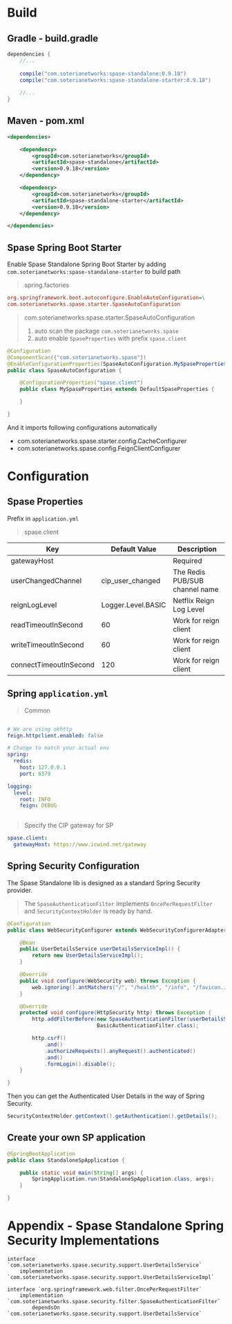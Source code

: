 # Build 

## Gradle - build.gradle 


```groovy
dependencies {
	//...
	
	compile("com.soterianetworks:spase-standalone:0.9.18")
	compile("com.soterianetworks:spase-standalone-starter:0.9.18")
	
	//...
}
```

## Maven - pom.xml

```xml
<dependencies>

	<dependency>
		<groupId>com.soterianetworks</groupId>
		<artifactId>spase-standalone</artifactId>
		<version>0.9.18</version>
	</dependency>

	<dependency>
		<groupId>com.soterianetworks</groupId>
		<artifactId>spase-standalone-starter</artifactId>
		<version>0.9.18</version>
	</dependency>

</dependencies>

```

## Spase Spring Boot Starter

Enable Spase Standalone Spring Boot Starter by adding `com.soterianetworks:spase-standalone-starter` to build path

> spring.factories 

```ini
org.springframework.boot.autoconfigure.EnableAutoConfiguration=\
com.soterianetworks.spase.starter.SpaseAutoConfiguration
```

> com.soterianetworks.spase.starter.SpaseAutoConfiguration
> 1. auto scan the package `com.soterianetworks.spase`
> 2. auto enable `SpaseProperties` with prefix `spase.client`

```java
@Configuration
@ComponentScan({"com.soterianetworks.spase"})
@EnableConfigurationProperties(SpaseAutoConfiguration.MySpaseProperties.class)
public class SpaseAutoConfiguration {

    @ConfigurationProperties("spase.client")
    public class MySpaseProperties extends DefaultSpaseProperties {

    }

}
```

And it imports following configurations automatically

* com.soterianetworks.spase.starter.config.CacheConfigurer
* com.soterianetworks.spase.config.FeignClientConfigurer

# Configuration

## Spase Properties

Prefix in `application.yml`

> spase.client

Key | Default Value | Description
---|---|---
gatewayHost | | Required
userChangedChannel | cip_user_changed | The Redis PUB/SUB channel name 
reignLogLevel | Logger.Level.BASIC | Netflix Reign Log Level
readTimeoutInSecond | 60 | Work for reign client
writeTimeoutInSecond | 60 | Work for reign client
connectTimeoutInSecond | 120 | Work for reign client


## Spring `application.yml`

> Common

```yml

# We are using okhttp 
feign.httpclient.enabled: false

# Change to match your actual env
spring:
  redis:
    host: 127.0.0.1
    port: 6379

logging:
  level:
    root: INFO
    feign: DEBUG
    
```

> Specify the CIP gateway for SP

```yml
spase.client:
  gatewayHost: https://www.icwind.net/gateway
```

## Spring Security Configuration

The Spase Standalone lib is designed as a standard Spring Security provider.

> The `SpaseAuthenticationFilter` implements `OncePerRequestFilter` and `SecurityContextHolder` is ready by hand.
		
```java
@Configuration
public class WebSecurityConfigurer extends WebSecurityConfigurerAdapter {

    @Bean
    public UserDetailsService userDetailsServiceImpl() {
        return new UserDetailsServiceImpl();
    }

    @Override
    public void configure(WebSecurity web) throws Exception {
        web.ignoring().antMatchers("/", "/health", "/info", "/favicon.ico", "/error");
    }

    @Override
    protected void configure(HttpSecurity http) throws Exception {
        http.addFilterBefore(new SpaseAuthenticationFilter(userDetailsServiceImpl()),
                             BasicAuthenticationFilter.class);

        http.csrf()
            .and()
            .authorizeRequests().anyRequest().authenticated()
            .and()
            .formLogin().disable();
    }

}
```

Then you can get the Authenticated User Details in the way of Spring Security.

```java
SecurityContextHolder.getContext().getAuthentication().getDetails();
```

## Create your own SP application

```java
@SpringBootApplication
public class StandaloneSpApplication {

    public static void main(String[] args) {
        SpringApplication.run(StandaloneSpApplication.class, args);
    }

}
```


# Appendix - Spase Standalone Spring Security Implementations


```
interface `com.soterianetworks.spase.security.support.UserDetailsService`
 	implementation `com.soterianetworks.spase.security.support.UserDetailsServiceImpl`
```

```
interface `org.springframework.web.filter.OncePerRequestFilter`
	implementation `com.soterianetworks.spase.security.filter.SpaseAuthenticationFilter`
		dependsOn `com.soterianetworks.spase.security.support.UserDetailsService`
```
